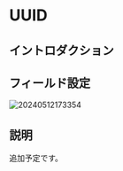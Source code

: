 # UUID

## イントロダクション

## フィールド設定

![20240512173354](https://static-docs.nocobase.com/20240512173354.png)

## 説明

追加予定です。

